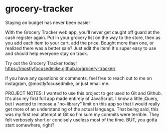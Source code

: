 # grocery-tracker
Staying on budget has never been easier

  With the Grocery Tracker web app, you'll never get caught off guard at the cash register again. Put in your grocery list on the way to the store, then as you add each item to your cart, add the price. Bought more than one, or realized there was a better sale? Just edit the item! It's super easy to use and should help everyone stay on track.

Try out the Grocery Tracker today! https://mostlyfocusedmike.github.io/grocery-tracker/

If you have any questions or comments, feel free to reach out to me on instagram, @mostlyfocusedmike, or just email me.

PROJECT NOTES:
I wanted to use this project to get used to Git and Github. It's also my first full app made entirely of JavaScript. I know a little jQuery, but I wanted to impose a "no-library" limit on this app so that I would really get more of an understanding of the actual language. That being said, this was my first real attempt at Git so I'm sure my commits were terrible. They felt verbosely short or concisely useless most of the time. BUT, you gotta start somewhere, right?
